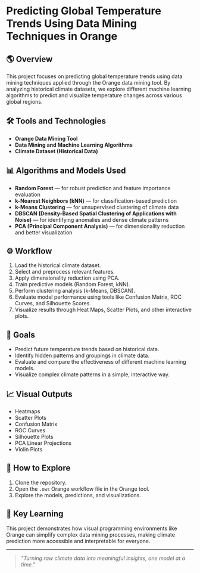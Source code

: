 # Predicting Global Temperature Trends Using Data Mining Techniques in Orange

## 🌎 Overview
This project focuses on predicting global temperature trends using data mining techniques applied through the Orange data mining tool. By analyzing historical climate datasets, we explore different machine learning algorithms to predict and visualize temperature changes across various global regions.

## 🛠 Tools and Technologies
- **Orange Data Mining Tool**
- **Data Mining and Machine Learning Algorithms**
- **Climate Dataset (Historical Data)**

## 📊 Algorithms and Models Used
- **Random Forest** — for robust prediction and feature importance evaluation
- **k-Nearest Neighbors (kNN)** — for classification-based prediction
- **k-Means Clustering** — for unsupervised clustering of climate data
- **DBSCAN (Density-Based Spatial Clustering of Applications with Noise)** — for identifying anomalies and dense climate patterns
- **PCA (Principal Component Analysis)** — for dimensionality reduction and better visualization

## ⚙️ Workflow
1. Load the historical climate dataset.
2. Select and preprocess relevant features.
3. Apply dimensionality reduction using PCA.
4. Train predictive models (Random Forest, kNN).
5. Perform clustering analysis (k-Means, DBSCAN).
6. Evaluate model performance using tools like Confusion Matrix, ROC Curves, and Silhouette Scores.
7. Visualize results through Heat Maps, Scatter Plots, and other interactive plots.

## 🎯 Goals
- Predict future temperature trends based on historical data.
- Identify hidden patterns and groupings in climate data.
- Evaluate and compare the effectiveness of different machine learning models.
- Visualize complex climate patterns in a simple, interactive way.

## 📈 Visual Outputs
- Heatmaps
- Scatter Plots
- Confusion Matrix
- ROC Curves
- Silhouette Plots
- PCA Linear Projections
- Violin Plots

## 🚀 How to Explore
1. Clone the repository.
2. Open the `.ows` Orange workflow file in the Orange tool.
3. Explore the models, predictions, and visualizations.

## 🧠 Key Learning
This project demonstrates how visual programming environments like Orange can simplify complex data mining processes, making climate prediction more accessible and interpretable for everyone.

---

> _"Turning raw climate data into meaningful insights, one model at a time."_

